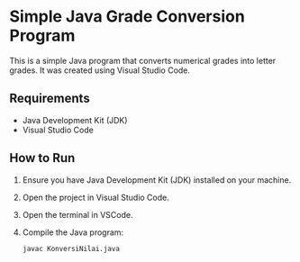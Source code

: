 # Simple Java Grade Conversion Program

This is a simple Java program that converts numerical grades into letter grades. It was created using Visual Studio Code.

## Requirements

- Java Development Kit (JDK)
- Visual Studio Code

## How to Run

1. Ensure you have Java Development Kit (JDK) installed on your machine.
2. Open the project in Visual Studio Code.
3. Open the terminal in VSCode.
4. Compile the Java program:

   ```bash
   javac KonversiNilai.java
